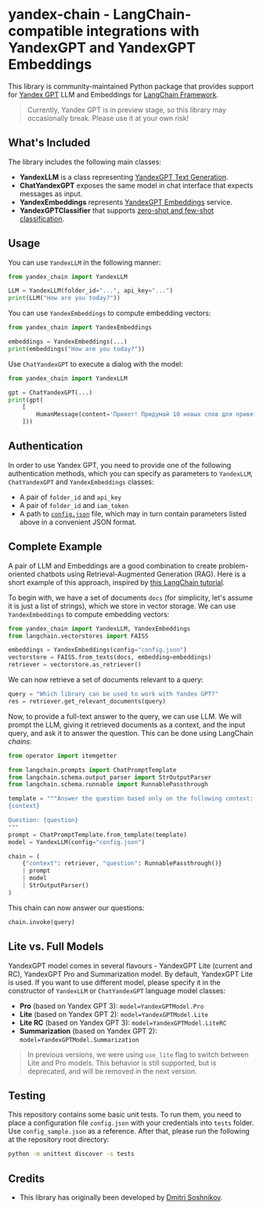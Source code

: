 # yandex-chain - LangChain-compatible integrations with YandexGPT and YandexGPT Embeddings

This library is community-maintained Python package that provides support for [Yandex GPT](https://cloud.yandex.ru/docs/yandexgpt/) LLM and Embeddings for [LangChain Framework](https://www.langchain.com/).

> Currently, Yandex GPT is in preview stage, so this library may occasionally break. Please use it at your own risk!

## What's Included

The library includes the following main classes:

* **YandexLLM** is a class representing [YandexGPT Text Generation](https://cloud.yandex.ru/docs/yandexgpt/api-ref/TextGeneration/).
* **ChatYandexGPT** exposes the same model in chat interface that expects messages as input.
* **YandexEmbeddings** represents [YandexGPT Embeddings](https://cloud.yandex.ru/docs/yandexgpt/api-ref/Embeddings/) service.
* **YandexGPTClassifier** that supports [zero-shot and few-shot classification](https://yandex.cloud/en/docs/foundation-models/concepts/classifier).

## Usage

You can use `YandexLLM` in the following manner:

```python
from yandex_chain import YandexLLM

LLM = YandexLLM(folder_id="...", api_key="...")
print(LLM("How are you today?"))
```

You can use `YandexEmbeddings` to compute embedding vectors:

```python
from yandex_chain import YandexEmbeddings

embeddings = YandexEmbeddings(...)
print(embeddings("How are you today?"))
```

Use `ChatYandexGPT` to execute a dialog with the model:
```python
from yandex_chain import YandexLLM

gpt = ChatYandexGPT(...)
print(gpt(
    [
        HumanMessage(content='Привет! Придумай 10 новых слов для приветствия.')
    ]))

``` 

## Authentication

In order to use Yandex GPT, you need to provide one of the following authentication methods, which you can specify as parameters to `YandexLLM`, `ChatYandexGPT` and `YandexEmbeddings` classes:

* A pair of `folder_id` and `api_key`
* A pair of `folder_id` and `iam_token`
* A path to [`config.json`](tests/config_sample.json) file, which may in turn contain parameters listed above in a convenient JSON format.

## Complete Example

A pair of LLM and Embeddings are a good combination to create problem-oriented chatbots using Retrieval-Augmented Generation (RAG). Here is a short example of this approach, inspired by [this LangChain tutorial](https://python.langchain.com/docs/expression_language/cookbook/retrieval).

To begin with, we have a set of documents `docs` (for simplicity, let's assume it is just a list of strings), which we store in vector storage. We can use `YandexEmbeddings` to compute embedding vectors:

```python
from yandex_chain import YandexLLM, YandexEmbeddings
from langchain.vectorstores import FAISS

embeddings = YandexEmbeddings(config="config.json")
vectorstore = FAISS.from_texts(docs, embedding=embeddings)
retriever = vectorstore.as_retriever()
```

We can now retrieve a set of documents relevant to a query:

```python
query = "Which library can be used to work with Yandex GPT?"
res = retriever.get_relevant_documents(query)
```

Now, to provide a full-text answer to the query, we can use LLM. We will prompt the LLM, giving it retrieved documents as a context, and the input query, and ask it to answer the question. This can be done using LangChain *chains*:

```python
from operator import itemgetter

from langchain.prompts import ChatPromptTemplate
from langchain.schema.output_parser import StrOutputParser
from langchain.schema.runnable import RunnablePassthrough

template = """Answer the question based only on the following context:
{context}

Question: {question}
"""
prompt = ChatPromptTemplate.from_template(template)
model = YandexLLM(config="config.json")

chain = (
    {"context": retriever, "question": RunnablePassthrough()} 
    | prompt 
    | model 
    | StrOutputParser()
)
```

This chain can now answer our questions:
```python
chain.invoke(query)
```

## Lite vs. Full Models

YandexGPT model comes in several flavours - YandexGPT Lite (current and RC), YandexGPT Pro and Summarization model. By default, YandexGPT Lite is used. If you want to use different model, please specify it in the constructor of `YandexLLM` or `ChatYandexGPT` language model classes:
* **Pro** (based on Yandex GPT 3): `model=YandexGPTModel.Pro`
* **Lite** (based on Yandex GPT 2): `model=YandexGPTModel.Lite`
* **Lite RC** (based on Yandex GPT 3): `model=YandexGPTModel.LiteRC`
* **Summarization** (based on Yandex GPT 2): `model=YandexGPTModel.Summarization`

> In previous versions, we were using `use_lite` flag to switch between Lite and Pro models. This behavior is still supported, but is deprecated, and will be removed in the next version.

## Testing

This repository contains some basic unit tests. To run them, you need to place a configuration file `config.json` with your credentials into `tests` folder. Use `config_sample.json` as a reference. After that, please run the following at the repository root directory:

```bash
python -m unittest discover -s tests
```

## Credits

* This library has originally been developed by [Dmitri Soshnikov](https://soshnikov.com).